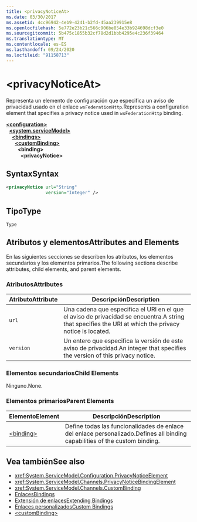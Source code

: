```yaml
---
title: <privacyNoticeAt>
ms.date: 03/30/2017
ms.assetid: 4cc96942-4eb9-4241-b2fd-45aa239915e8
ms.openlocfilehash: 5e772e23b21c566c906be854e33b924698dcf3e0
ms.sourcegitcommit: 5b475c1855b32cf78d2d1bbb4295e4c236f39464
ms.translationtype: MT
ms.contentlocale: es-ES
ms.lasthandoff: 09/24/2020
ms.locfileid: "91158713"
---
```

# \<privacyNoticeAt>

<span data-ttu-id="c8154-101">Representa un elemento de configuración que especifica un aviso de privacidad usado en el enlace `wsFederationHttp`.</span><span class="sxs-lookup"><span data-stu-id="c8154-101">Represents a configuration element that specifies a privacy notice used in `wsFederationHttp` binding.</span></span>  
  
[**\<configuration>**](../configuration-element.md)\
&nbsp;&nbsp;[**\<system.serviceModel>**](system-servicemodel.md)\
&nbsp;&nbsp;&nbsp;&nbsp;[**\<bindings>**](bindings.md)\
&nbsp;&nbsp;&nbsp;&nbsp;&nbsp;&nbsp;[**\<customBinding>**](custombinding.md)\
&nbsp;&nbsp;&nbsp;&nbsp;&nbsp;&nbsp;&nbsp;&nbsp;**\<binding>**\
&nbsp;&nbsp;&nbsp;&nbsp;&nbsp;&nbsp;&nbsp;&nbsp;&nbsp;&nbsp;**\<privacyNotice>**  
  
## <a name="syntax"></a><span data-ttu-id="c8154-102">Syntax</span><span class="sxs-lookup"><span data-stu-id="c8154-102">Syntax</span></span>  
  
```xml  
<privacyNotice url="String"
               version="Integer" />
```  
  
## <a name="type"></a><span data-ttu-id="c8154-103">Tipo</span><span class="sxs-lookup"><span data-stu-id="c8154-103">Type</span></span>  

 `Type`  
  
## <a name="attributes-and-elements"></a><span data-ttu-id="c8154-104">Atributos y elementos</span><span class="sxs-lookup"><span data-stu-id="c8154-104">Attributes and Elements</span></span>  

 <span data-ttu-id="c8154-105">En las siguientes secciones se describen los atributos, los elementos secundarios y los elementos primarios.</span><span class="sxs-lookup"><span data-stu-id="c8154-105">The following sections describe attributes, child elements, and parent elements.</span></span>  
  
### <a name="attributes"></a><span data-ttu-id="c8154-106">Atributos</span><span class="sxs-lookup"><span data-stu-id="c8154-106">Attributes</span></span>  
  
|<span data-ttu-id="c8154-107">Atributo</span><span class="sxs-lookup"><span data-stu-id="c8154-107">Attribute</span></span>|<span data-ttu-id="c8154-108">Descripción</span><span class="sxs-lookup"><span data-stu-id="c8154-108">Description</span></span>|  
|---------------|-----------------|  
|`url`|<span data-ttu-id="c8154-109">Una cadena que especifica el URI en el que el aviso de privacidad se encuentra.</span><span class="sxs-lookup"><span data-stu-id="c8154-109">A string that specifies the URI at which the privacy notice is located.</span></span>|  
|`version`|<span data-ttu-id="c8154-110">Un entero que especifica la versión de este aviso de privacidad.</span><span class="sxs-lookup"><span data-stu-id="c8154-110">An integer that specifies the version of this privacy notice.</span></span>|  
  
### <a name="child-elements"></a><span data-ttu-id="c8154-111">Elementos secundarios</span><span class="sxs-lookup"><span data-stu-id="c8154-111">Child Elements</span></span>  

 <span data-ttu-id="c8154-112">Ninguno.</span><span class="sxs-lookup"><span data-stu-id="c8154-112">None.</span></span>  
  
### <a name="parent-elements"></a><span data-ttu-id="c8154-113">Elementos primarios</span><span class="sxs-lookup"><span data-stu-id="c8154-113">Parent Elements</span></span>  
  
|<span data-ttu-id="c8154-114">Elemento</span><span class="sxs-lookup"><span data-stu-id="c8154-114">Element</span></span>|<span data-ttu-id="c8154-115">Descripción</span><span class="sxs-lookup"><span data-stu-id="c8154-115">Description</span></span>|  
|-------------|-----------------|  
|[\<binding>](bindings.md)|<span data-ttu-id="c8154-116">Define todas las funcionalidades de enlace del enlace personalizado.</span><span class="sxs-lookup"><span data-stu-id="c8154-116">Defines all binding capabilities of the custom binding.</span></span>|  
  
## <a name="see-also"></a><span data-ttu-id="c8154-117">Vea también</span><span class="sxs-lookup"><span data-stu-id="c8154-117">See also</span></span>

- <xref:System.ServiceModel.Configuration.PrivacyNoticeElement>
- <xref:System.ServiceModel.Channels.PrivacyNoticeBindingElement>
- <xref:System.ServiceModel.Channels.CustomBinding>
- [<span data-ttu-id="c8154-118">Enlaces</span><span class="sxs-lookup"><span data-stu-id="c8154-118">Bindings</span></span>](../../../wcf/bindings.md)
- [<span data-ttu-id="c8154-119">Extensión de enlaces</span><span class="sxs-lookup"><span data-stu-id="c8154-119">Extending Bindings</span></span>](../../../wcf/extending/extending-bindings.md)
- [<span data-ttu-id="c8154-120">Enlaces personalizados</span><span class="sxs-lookup"><span data-stu-id="c8154-120">Custom Bindings</span></span>](../../../wcf/extending/custom-bindings.md)
- [\<customBinding>](custombinding.md)
